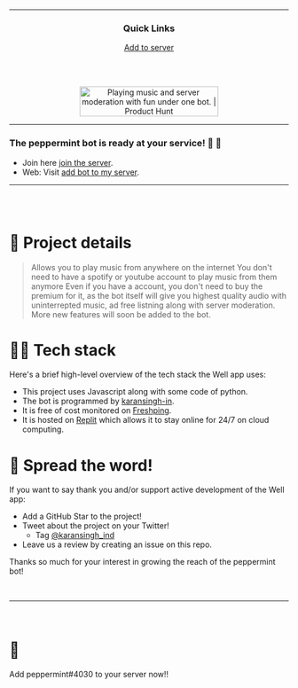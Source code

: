

<br />

---

<div align='center'>
  
### Quick Links
  

  

  
<a href='https://discord.com/api/oauth2/authorize?client_id=973177181259857970&permissions=1644971949559&scope=bot'>Add to server
  

  
</a>
  
<br />
  
<br />
  
<a href="https://www.producthunt.com/posts/well?utm_source=badge-featured&utm_medium=badge&utm_souce=badge-well" target="_blank"><img src="https://api.producthunt.com/widgets/embed-image/v1/featured.svg?post_id=322651&theme=light" alt="Playing music and server moderation with fun under one bot. | Product Hunt" style="width: 250px; height: 54px;" width="250" height="54" /></a>
  
</div>

---

### The peppermint bot is ready at your service! 🥳 🚀

- Join here [join the server](https://apps.apple.com/us/app/well-reboot-your-mindset/id1573357406).
- Web: Visit [add bot to my server](https://discord.com/api/oauth2/authorize?client_id=973177181259857970&permissions=1644971949559&scope=bot).

---

<br />



<br />

# 🧐 Project details

>Allows you to play music from anywhere on the internet
>You don't need to have a spotify or youtube account to play music from them anymore
>Even if you have a account, you don't need to buy the premium for it, as the bot itself will give you highest quality audio with uninterrepted music, ad free listning along with server moderation.
>More new features will soon be added to the bot.



# 👨‍💻 Tech stack

Here's a brief high-level overview of the tech stack the Well app uses:

- This project uses Javascript along with some code of python.
- The bot is programmed by [karansingh-in](https://www.github.com/karansingh-in).
- It is free of cost monitored on [Freshping](https://www.freshworks.com/website-monitoring/signup/). 
- It is hosted on [Replit](https://replit.com/~) which allows it to stay online for 24/7 on cloud computing.



# 🌟 Spread the word!

If you want to say thank you and/or support active development of the Well app:

- Add a GitHub Star to the project!
- Tweet about the project on your Twitter!
  - Tag [@karansingh_ind](https://twitter.com/karansingh_ind)
- Leave us a review by creating an issue on this repo.

Thanks so much for your interest in growing the reach of the peppermint bot!



<br />

---

<br />

# 💛
Add peppermint#4030 to your server now!!
